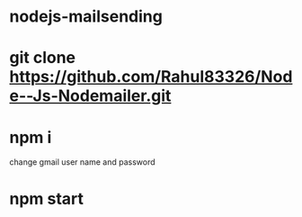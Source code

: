 # nodejs-mailsending

# git clone https://github.com/Rahul83326/Node--Js-Nodemailer.git

# npm i

change gmail user name and password

# npm start
